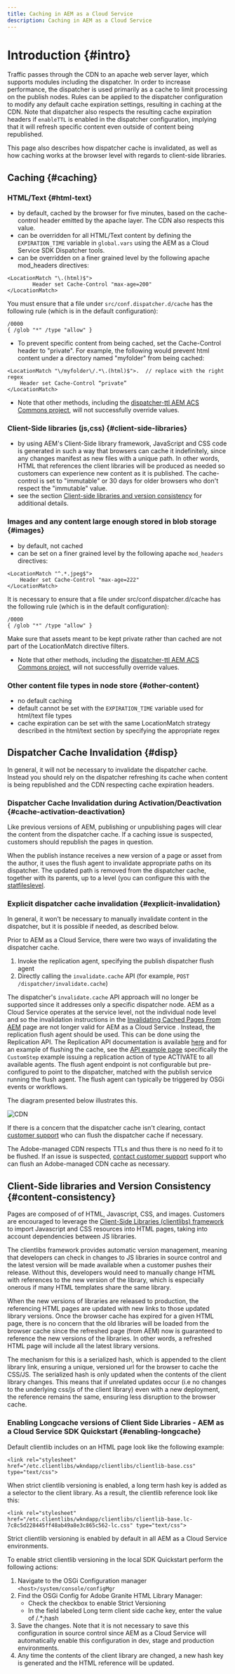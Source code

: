 ```yaml
---
title: Caching in AEM as a Cloud Service
description: Caching in AEM as a Cloud Service 
---
```


# Introduction {#intro}

Traffic passes through the CDN to an apache web server layer, which supports modules including the dispatcher. In order to increase performance, the dispatcher is used primarily as a cache to limit processing on the publish nodes.
Rules can be applied to the dispatcher configuration to modify any default cache expiration settings, resulting in caching at the CDN. Note that dispatcher also respects the resulting cache expiration headers if `enableTTL` is enabled in the dispatcher configuration, implying that it will refresh specific content even outside of content being republished.

This page also describes how dispatcher cache is invalidated, as well as how caching works at the browser level with regards to client-side libraries.

## Caching {#caching}

### HTML/Text {#html-text}

* by default, cached by the browser for five minutes, based on the cache-control header emitted by the apache layer. The CDN also respects this value.
* can be overridden for all HTML/Text content by defining the `EXPIRATION_TIME` variable in `global.vars` using the AEM as a Cloud Service SDK Dispatcher tools. 
* can be overridden on a finer grained level by the following apache mod_headers directives:

```
<LocationMatch "\.(html)$">
        Header set Cache-Control "max-age=200"
</LocationMatch>

```

You must ensure that a file under `src/conf.dispatcher.d/cache` has the following rule (which is in the default configuration):

```
/0000
{ /glob "*" /type "allow" }

```

* To prevent specific content from being cached, set the Cache-Control header to "private". For example, the following would prevent html content under a directory named "myfolder" from being cached:

```
<LocationMatch "\/myfolder\/.*\.(html)$">.  // replace with the right regex
    Header set Cache-Control “private”
</LocationMatch>

```

* Note that other methods, including the [dispatcher-ttl AEM ACS Commons project](https://adobe-consulting-services.github.io/acs-aem-commons/features/dispatcher-ttl/), will not successfully override values.

### Client-Side libraries (js,css) {#client-side-libraries}

* by using AEM's Client-Side library framework, JavaScript and CSS code is generated in such a way that browsers can cache it indefinitely, since any changes manifest as new files with a unique path.  In other words, HTML that references the client libraries will be produced as needed so customers can experience new content as it is published. The cache-control is set to "immutable" or 30 days for older browsers who don't respect the "immutable" value.
* see the section [Client-side libraries and version consistency](#content-consistency) for additional details. 

### Images and any content large enough stored in blob storage {#images}

* by default, not cached
* can be set on a finer grained level by the following apache `mod_headers` directives:

```
<LocationMatch "^.*.jpeg$">
    Header set Cache-Control "max-age=222"
</LocationMatch>

```

It is necessary to ensure that a file under src/conf.dispatcher.d/cache has the following rule (which is in the default configuration):

```
/0000
{ /glob "*" /type "allow" }

```

Make sure that assets meant to be kept private rather than cached are not part of the LocationMatch directive filters.

* Note that other methods, including the [dispatcher-ttl AEM ACS Commons project](https://adobe-consulting-services.github.io/acs-aem-commons/features/dispatcher-ttl/), will not successfully override values.

### Other content file types in node store {#other-content}

* no default caching
* default cannot be set with the `EXPIRATION_TIME` variable used for html/text file types
* cache expiration can be set with the same LocationMatch strategy described in the html/text section by specifying the appropriate regex

## Dispatcher Cache Invalidation {#disp}

In general, it will not be necessary to invalidate the dispatcher cache. Instead you should rely on the dispatcher refreshing its cache when content is being republished and the CDN respecting cache expiration headers.

### Dispatcher Cache Invalidation during Activation/Deactivation {#cache-activation-deactivation}

Like previous versions of AEM, publishing or unpublishing pages will clear the content from the dispatcher cache. If a caching issue is suspected, customers should republish the pages in question.

When the publish instance receives a new version of a page or asset from the author, it uses the flush agent to invalidate appropriate paths on its dispatcher. The updated path is removed from the dispatcher cache, together with its parents, up to a level (you can configure this with the [statfileslevel](https://docs.adobe.com/content/help/en/experience-manager-dispatcher/using/configuring/dispatcher-configuration.html#invalidating-files-by-folder-level).

### Explicit dispatcher cache invalidation {#explicit-invalidation}

In general, it won't be necessary to manually invalidate content in the dispatcher, but it is possible if needed, as described below.

Prior to AEM as a Cloud Service, there were two ways of invalidating the dispatcher cache.

1. Invoke the replication agent, specifying the publish dispatcher flush agent
2. Directly calling the `invalidate.cache` API (for example, `POST /dispatcher/invalidate.cache`)

The dispatcher's `invalidate.cache` API approach will no longer be supported since it addresses only a specific dispatcher node. AEM as a Cloud Service operates at the service level, not the individual node level and so the invalidation instructions in the [Invalidating Cached Pages From AEM](https://docs.adobe.com/content/help/en/experience-manager-dispatcher/using/configuring/page-invalidate.html) page are not longer valid for AEM as a Cloud Service . 
Instead, the replication flush agent should be used. This can be done using the Replication API. The Replication API documentation is available [here](https://helpx.adobe.com/experience-manager/6-5/sites/developing/using/reference-materials/javadoc/com/day/cq/replication/Replicator.html) and for an example of flushing the cache, see the [API example page](https://helpx.adobe.com/experience-manager/using/aem64_replication_api.html) specifically the `CustomStep` example issuing a replication action of type ACTIVATE to all available agents. The flush agent endpoint is not configurable but pre-configured to point to the dispatcher, matched with the publish service running the flush agent. The flush agent can typically be triggered by OSGi events or workflows.

The diagram presented below illustrates this.

![CDN](assets/cdnd.png "CDN")

If there is a concern that the dispatcher cache isn't clearing, contact [customer support](https://helpx.adobe.com/support.ec.html) who can flush the dispatcher cache if necessary.

The Adobe-managed CDN respects TTLs and thus there is no need fo it to be flushed. If an issue is suspected, [contact customer support](https://helpx.adobe.com/support.ec.html) support who can flush an Adobe-managed CDN cache as necessary.

## Client-Side libraries and Version Consistency {#content-consistency}

Pages are composed of of HTML, Javascript, CSS, and images. Customers are encouraged to leverage the [Client-Side Libraries (clientlibs) framework](/help/implementing/developing/introduction/clientlibs.md) to import Javascript and CSS resources into HTML pages, taking into account dependencies between JS libraries.

The clientlibs framework provides automatic version management, meaning that developers can check in changes to JS libraries in source control and the latest version will be made available when a customer pushes their release. Without this, developers would need to manually change HTML with references to the new version of the library, which is especially onerous if many HTML templates share the same library.

When the new versions of libraries are released to production, the referencing HTML pages are updated with new links to those updated library versions. Once the browser cache has expired for a given HTML page, there is no concern that the old libraries will be loaded from the browser cache since the refreshed page (from AEM) now is guaranteed to reference the new versions of the libraries. In other words, a refreshed HTML page will include all the latest library versions.

The mechanism for this is a serialized hash, which is appended to the client library link, ensuring a unique, versioned url for the browser to cache the CSS/JS. The serialized hash is only updated when the contents of the client library changes. This means that if unrelated updates occur (i.e no changes to the underlying css/js of the client library) even with a new deployment, the reference remains the same, ensuring less disruption to the browser cache.

### Enabling Longcache versions of Client Side Libraries - AEM as a Cloud Service SDK Quickstart {#enabling-longcache}

Default clientlib includes on an HTML page look like the following example:

```
<link rel="stylesheet" href="/etc.clientlibs/wkndapp/clientlibs/clientlib-base.css" type="text/css">

```

When strict clientlib versioning is enabled, a long term hash key is added as a selector to the client library. As a result, the clientlib reference look like this:

```
<link rel="stylesheet" href="/etc.clientlibs/wkndapp/clientlibs/clientlib-base.lc-7c8c5d228445ff48ab49a8e3c865c562-lc.css" type="text/css">

```

Strict clientlib versioning is enabled by default in all AEM as a Cloud Service environments.

To enable strict clientlib versioning in the local SDK Quickstart perform the following actions:

1. Navigate to the OSGi Configuration manager `<host>/system/console/configMgr`
1. Find the OSGi Config for Adobe Granite HTML Library Manager:
   * Check the checkbox to enable Strict Versioning
   * In the field labeled Long term client side cache key, enter the value of /.*;hash
1. Save the changes. Note that it is not necessary to save this configuration in source control since AEM as a Cloud Service will automatically enable this configuration in dev, stage and production environments.
1. Any time the contents of the client library are changed, a new hash key is generated and the HTML reference will be updated.
